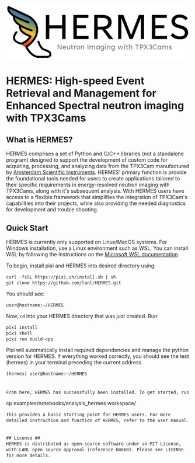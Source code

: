![HERMES](images/HERMES.jpg)
# HERMES: High-speed Event Retrieval and Management for Enhanced Spectral neutron imaging with TPX3Cams #

## What is HERMES? ##
HERMES comprises a set of Python and C/C++ libraries (not a standalone program) designed to support the development of custom code for acquiring, processing, and analyzing data from the TPX3Cam manufactured by [Amsterdam Scientific Instruments](https://www.amscins.com/buy-here/tpx3cam/ "ASI TPX3Cam"). HERMES' primary function is provide the foundational tools needed for users to create applications tailored to their specific requirements in energy-resolved neutron imaging with TPX3Cams, along with it's subsequent analysis. With HERMES users have access to a flexible framework that simplifies the integration of TPX3Cam's capabilities into their projects, while also providing the needed diagnostics for development and trouble shooting. 

## Quick Start ##

HERMES is currently only supported on Linux/MacOS systems. For Windows installation, use a Linux environment such as WSL. You can install WSL by following the instructions on the [Microsoft WSL documentation](https://learn.microsoft.com/en-us/windows/wsl/).

To begin, install pixi and HERMES into desired directory using: 
   ```
   curl -fsSL https://pixi.sh/install.sh | sh
   git clone https://github.com/lanl/HERMES.git
   ```
You should see:
   ```
   user@hostname:~/HERMES
   ```

Now, ```cd``` into your HERMES directory that was just created. Run:
   ```
   pixi install
   pixi shell
   pixi run build-cpp
   ```
Pixi will automatically install required dependencies and manage the python version for HERMES. If everything worked correctly, you should see the text (hermes) in your terminal preceding the current address.
   ```bash 
   (hermes) user@hostname:~/HERMES


From here, HERMES has successfully been installed. To get started, run the following code in your base HERMES directory (/HERMES)
```
cp examples/notebooks/analysis_hermes workspace/
```
This provides a basic starting point for HERMES users. For more detailed instruction and function of HERMES, refer to the user manual. 


## License ## 
HERMES is distributed as open-source software under an MIT License, with LANL open source approval (reference O4660). Please see LICENSE for more details. 